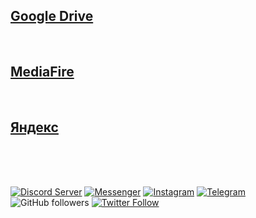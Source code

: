 ## [Google Drive](https://drive.google.com/file/d/1JHfPB2QXZWDCucQVNNOhNa42nrOi2I0b/view?usp=sharing "Скачать с Google Drive")
<br/>

## [MediaFire](https://www.mediafire.com/file/s9538yv7g4fcmz9/ni_by_DarhangeR.zip/file "Скачать с MediaFire")
<br/> 

## [Яндекс](https://disk.yandex.ru/d/V22ipRvT56xqdQ "Скачать с ЯндексДиска")

<br/><br/><br/>
  
[![Discord Server](https://img.shields.io/badge/Discord-7289DA?style=flat-squaree&logo=discord&logoColor=black&color=white)](https://discord.gg/xBFKJc6QRr)
[![Messenger](https://img.shields.io/badge/Messenger-00B2FF?style=flat-squaree&logo=messenger&logoColor=black&color=white)](http://m.me/darhanger)
[![Instagram](https://img.shields.io/badge/Instagram-E4405F?style=flat-squaree&logo=instagram&logoColor=black&color=white)](https://www.instagram.com/darhanger/)
[![Telegram](https://img.shields.io/badge/Telegram-2CA5E0?style=flat-squaree&logo=telegram&logoColor=black&color=white)](http://r.me/darhanger)
![GitHub followers](https://img.shields.io/github/followers/darhanger?label=Follow&style=social)
[![Twitter Follow](https://img.shields.io/twitter/follow/darhanger?label=Follow)](https://twitter.com/intent/follow?screen_name=darhanger)
